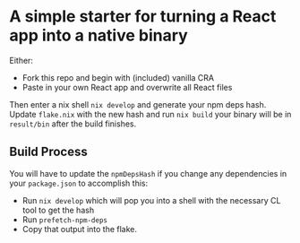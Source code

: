 # A simple starter for turning a React app into a native binary

Either:

- Fork this repo and begin with (included) vanilla CRA
- Paste in your own React app and overwrite all React files

Then enter a nix shell `nix develop` and generate your npm deps hash. Update `flake.nix` with the new hash and run `nix build` your binary will be in `result/bin` after the build finishes.

## Build Process

You will have to update the `npmDepsHash` if you change any dependencies in your `package.json` to accomplish this:
- Run `nix develop` which will pop you into a shell with the necessary CL tool to get the hash
- Run `prefetch-npm-deps`
- Copy that output into the flake.
